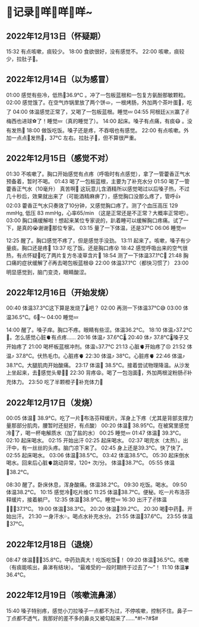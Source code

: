 # 📝记录🐑咩🐑咩🐑咩~

## 2022年12月13日（怀疑期）

15:32 有点咳嗽，痰较少。
18:00 食欲很好，没有感觉不。
22:00 咳嗽，痰较少，拉肚子🚽。

## 2022年12月14日（以为感冒）

01:00 感觉有些冷，低热🤒️36.9℃ 。冲了一包板蓝根和一包复方氨酚那敏颗粒。
02:00 感觉饿了。在空气炸锅里放了两个饼🫓，一根烤肠，外加两个茶叶蛋🥚，吃了
04:00 体温感觉正常了，又喝了一包板蓝根。睡觉💤
04:55 阿根廷🇦🇷赢了✌️ 梅西也进球⚽️了！睡觉💤（真的睡觉了）。
14:00 起床。嗓子有点痛，有痰😷 。没有发热😬
18:00 做饭吃饭。嗓子还是疼，不吞咽也有感觉。
22:00 有点咳嗽。外加一点点🤏发热🤒️，37℃ 左右。拉肚子🚽，但不算很严重。

## 2022年12月15日（感觉不对）

01:30 不咳嗽了。胸口开始感觉有点疼（呼吸时有点感觉），拿了一管藿香正气水预备着，暂时不喝。
01:43 喝了一包板蓝根，主要为了补充水分
01:50 喝了一管藿香正气水（10毫升） 真苦啊🤧 这玩意儿含酒精所以感觉喝过以后嗓子热，不过几十秒后，效果就出来了（可能酒精麻痹了），感觉胸口没那么疼了，管呼👍
02:03 藿香正气水只奏效了10分钟，又感觉胸口疼了。测了个血压高压 129 mmHg, 低压 83 mmHg，心率65/min （这是正常还是不正常？大概率正常吧）。
03:00 胸口痛缓解啦！想起来某位专家说的，趴着睡可以缓解胸口疼痛。试了一下，是真的😭谢谢🙏那位专家。
03:15 量了一下体温，还是37°C
06:06 睡觉💤

12:25 醒了。胸口感觉不疼了，但是感觉手没劲。
13:11 起来了。咳嗽，嗓子有少量痰。胸口还是疼🤕
13:37 吃了饭。还是胸口疼😵
18:42 感觉呼吸出来的空气很热，有点怀疑🤔吃了两片复方冬凌草含片💊
18:54 测了一下体温37.1℃🤒️
21:48 胸口痛的症状缓解了✌️再去喝包板蓝根😄
22:00 体温37.1℃（都快习惯了）
23:00 明显感觉到，脑门变烫，眼睛酸涩。

## 2022年12月16日（开始发烧）

00:40 体温37.3℃这下算是发烧了🌡️吧？
02:00 再测一下体温37°C😅
03:00 体温36.5°C。6⃣️～
04:00 睡觉💤

14:00 醒了。嗓子痒。胸口不疼。眼睛有些涩。体温36.2°C。
18:10 体温⤴️37.2°C🤒️。怎么感觉心脏🫀有点疼……
20:16 体温⤴️ 37.6°C🌡️
20:40 体⤴️ 37.8°C🌡️嗓子又开始疼了
21:00 喝杯板蓝根冲剂。体温⤵️37.7°C
21:13 心脏🫀开始疼了😣
21:52 体温⤴️ 37.8°C。伏热毛巾。心脏疼🫀
22:30 体温⤴️ 38°C。心脏疼🫀
22:46 体温⤴️ 38.1°C。大腿肌肉开始酸痛。
23:17 体温🔺 38.5°C。接着尝试物理降温。从沙发上坐起来，去🚾感觉头晕😵‍💫
22:30 背疼😩。喝了一包泡面🍜，外加两根淀粉肠✌️补充体力。
23:50 吃了半颗橙子🍊补充体力🕺

## 2022年12月17日（发烧）

00:05 体温🔺 38.9°C。吃了一片💊布洛芬释缓片。浑身上下疼（尤其是背部支撑力量那部分肌肉，腰暂时还挺好，有点酸）
00:20 体温🔺 38.95°C。在被窝里感觉冷🥶了，喝一杯电解质水（加了盐的水）
00:25 睡觉💤
01:47 体温🔺 39.3°C。
02:10 起床喝水。
02:15 开始出汗
02:25 起床喝水。
02:37 喝完水（太热）。出汗中，有一丝丝的头疼。脑门凉下来了。
02:45 身上还是39.3°C。快了快了。
02:55 起床喝水。
03:06 体温🔽38.5°C。
03:42 体温38.5°C。
05:30 起床倒水喝水。回来后心脏🫀跳动异常，120+ 次/分。 体温🔺38.7°C。
05:55 体温🔽38.2°C。

08:30 醒了。卧床休息，浑身酸痛。体温38.2°C。
09:30 吃饭。喝水。
09:50 体温38.2°C。
10:15 感觉冷🥶吃片维C
11:25 体温🔺38.7°C。便秘。吃一片布洛芬释缓片，接着躺尸。
12:35 体温🔺38.9°C。睡觉💤
16:30 出汗了✌️体温🔽🔽🔽37.1°C。
19:00 体温🔺38.3°C。
20:20 体温🔺39.2°C。
20:30 喝🌿中药🌿。开始出汗。
21:30 一身汗水💦。喝点水补充水分。
21:55 体温🔽37.6°C。
23:55 体温🔽37°C。

## 2022年12月18日（退烧）

08:47 体温🔽🔽🔽35.8°C。中药劲真大！吃饭吃饭🍲！
09:20 体温🥳36.5°C。咳嗽（有痰能咳出，鼻涕有结块）。
“最难受的一段时期终于过去了～”！
11:10 体温🍀36.4°C。

## 2022年12月19日（咳嗽流鼻涕）

15:40 嗓子特别疼，感觉小刀拉嗓子一点都不为过，不停咳嗽，控制不住。鼻子一丁点都不透气，我那好的差不多的鼻炎又被勾起来了……*#!~?#$#
